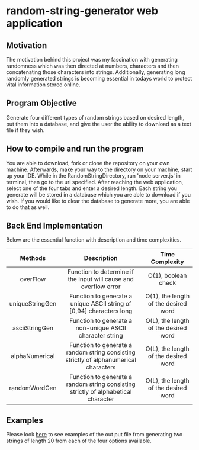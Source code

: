 # random-string-generator web application

## Motivation
The motivation behind this project was my fascination with generating randomness which
was then directed at numbers, characters and then concatenating those characters into strings. 
Additionally, generating long randomly generated strings is becoming essential in todays 
world to protect vital information stored online.

## Program Objective 
Generate four different types of random strings based on desired length, put them into a database, and give
the user the ability to download as a text file if they wish. 

## How to compile and run the program
You are able to download, fork or clone the repository on your own machine. Afterwards,
make your way to the directory on your machine, start up your IDE.
While in the RandomStringDirectory, run 'node server.js' in terminal, then go to the url specified.
After reaching the web application, select one of the four tabs and enter a desired length.
Each string you generate will be stored in a database which you are able to download if you wish.
If you would like to clear the database to generate more, you are able to do that as well.


## Back End Implementation 

Below are the essential function with description and time complexities.

| **Methods**     | **Description** | **Time Complexity** |
|:---------------:|:---------------:|:-------------------:|
| overFlow        | Function to determine if the input will cause and overflow error | O(1), boolean check |
| uniqueStringGen | Function to generate a unique ASCII string of [0,94] characters long | O(1), the length of the desired word |
| asciiStringGen  | Function to generate a non-unique ASCII character string | O(L), the length of the desired word |
| alphaNumerical  | Function to generate a random string consisting strictly of alphanumerical characters | O(L), the length of the desired word |
| randomWordGen   | Function to generate a random string consisting strictly of alphabetical character | O(L), the length of the desired word |


## Examples
Please look [here](https://github.com/Herbie001/random-string-generator/tree/main/examples) 
to see examples of the out put file from generating two strings of length 20 from 
each of the four options available.